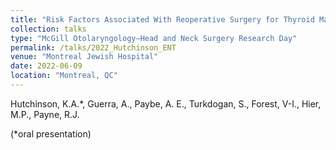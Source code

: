 ```yaml
---
title: "Risk Factors Associated With Reoperative Surgery for Thyroid Malignancies: A Retrospective Cohort Study"
collection: talks
type: "McGill Otolaryngology–Head and Neck Surgery Research Day"
permalink: /talks/2022_Hutchinson_ENT
venue: "Montreal Jewish Hospital"
date: 2022-06-09
location: "Montreal, QC"
---
```


Hutchinson, K.A.*, Guerra, A., Paybe, A. E., Turkdogan, S., Forest, V-I., Hier, M.P., Payne, R.J.

(*oral presentation)